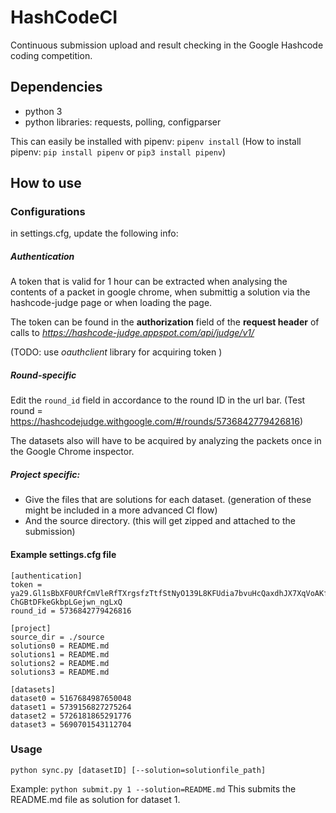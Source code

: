 # HashCodeCI
Continuous submission upload and result checking in the Google Hashcode coding competition.


## Dependencies
- python 3
- python libraries: requests, polling, configparser

This can easily be installed with pipenv: ```pipenv install```
(How to install pipenv: ```pip install pipenv``` or ```pip3 install pipenv```)


## How to use

### Configurations
in settings.cfg, update the following info:

##### Authentication
A token that is valid for 1 hour can be extracted when analysing the contents of a packet in google chrome, when submittig a solution via the hashcode-judge page or when loading the page.

The token can be found in the **authorization** field of the **request header** of calls to *https://hashcode-judge.appspot.com/api/judge/v1/*

(TODO: use *oauthclient* library for acquiring token )

##### Round-specific
Edit the ```round_id``` field in accordance to the round ID in the url bar.
(Test round = https://hashcodejudge.withgoogle.com/#/rounds/5736842779426816)

The datasets also will have to be acquired by analyzing the packets once in the Google Chrome inspector.

##### Project specific:
- Give the files that are solutions for each dataset. (generation of these might be included in a more advanced CI flow)
- And the source directory. (this will get zipped and attached to the submission)

#### Example settings.cfg file
```
[authentication]
token = ya29.Gl1sBbXF0URfCmVleRfTXrgsfzTtfStNyO139L8KFUdia7bvuHcQaxdhJX7XqVoAKf33jM9T0mhKrbA0RyAgj7Gg8BPxTLTBxbtbL-ChGBtDFkeGkbpLGejwn_ngLxQ
round_id = 5736842779426816

[project]
source_dir = ./source
solutions0 = README.md
solutions1 = README.md
solutions2 = README.md
solutions3 = README.md

[datasets]
dataset0 = 5167684987650048
dataset1 = 5739156827275264
dataset2 = 5726181865291776
dataset3 = 5690701543112704
```
### Usage
```python sync.py [datasetID] [--solution=solutionfile_path]```


Example: ```python submit.py 1 --solution=README.md```
This submits the README.md file as solution for dataset 1.
